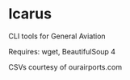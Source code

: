 # Icarus
 CLI tools for General Aviation

Requires: wget, BeautifulSoup 4

CSVs courtesy of ourairports.com